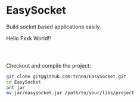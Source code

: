 EasySocket
==========

Build socket based applications easily.


Hello Fxxk World!!




``` java

	

```

Checkout and compile the project:

``` bash
git clone git@github.com:trnnn/EasySocket.git
cd EasySocket
ant jar
mv jar/easysocket.jar /path/to/your/libs/project
```
